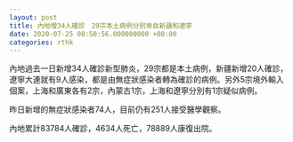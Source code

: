 ```yaml
---
layout: post
title: 內地增34人確診　29宗本土病例分別來自新疆和遼寧
date: 2020-07-25 08:50:56.000000000 +08:00
categories: rthk
---
```


內地過去一日新增34人確診新型肺炎，29宗都是本土病例，新疆新增20人確診，遼寧大連就有9人感染，都是由無症狀感染者轉為確診的病例。另外5宗境外輸入個案，上海和廣東各有2宗，內蒙古1宗，上海和遼寧分別有1宗疑似病例。

昨日新增的無症狀感染者74人，目前仍有251人接受醫學觀察。

內地累計83784人確診，4634人死亡，78889人康復出院。
